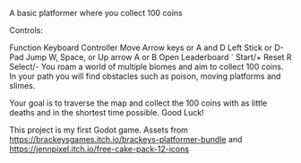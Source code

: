A basic platformer where you collect 100 coins

Controls:

Function	Keyboard	Controller
Move	Arrow keys or A and D	Left Stick or D-Pad
Jump	W, Space, or Up arrow	A or B
Open Leaderboard	`	Start/+
Reset	R	Select/-
You roam a world of multiple biomes and aim to collect 100 coins. In your path you will find obstacles such as poison, moving platforms and slimes. 

Your goal is to traverse the map and collect the 100 coins with as little deaths and in the shortest time possible. Good Luck!



This project is my first Godot game. Assets from https://brackeysgames.itch.io/brackeys-platformer-bundle and https://jennpixel.itch.io/free-cake-pack-12-icons
